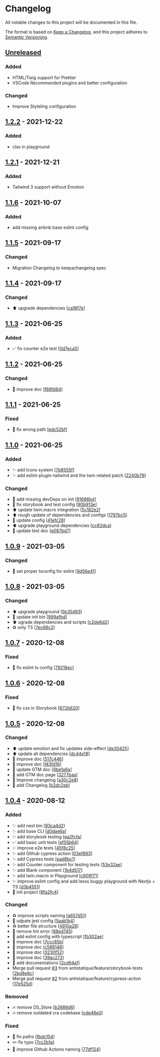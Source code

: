 # Changelog
All notable changes to this project will be documented in this file.

The format is based on [Keep a Changelog](https://keepachangelog.com/en/1.0.0/),
and this project adheres to [Semantic Versioning](https://semver.org/spec/v2.0.0.html).

## [Unreleased]
### Added
- HTML/Twig support for Prettier
- VSCode Recommended plugins and better configuration

### Changed
- Improve Styleling configuration

## [1.2.2] - 2021-12-22
### Added
- clsx in playground

## [1.2.1] - 2021-12-21
### Added
- Tailwind 3 support without Emotion

## [1.1.6] - 2021-10-07
### Added
- add missing airbnb base eslint config

## [1.1.5] - 2021-09-17
### Changed
- Migration Changelog to keepachangelog spec

## [1.1.4] - 2021-09-17
### Changed
- ⬆️ upgrade dependencies \[[ca16f7e](https://github.com/antistatique/frontend-development-configuration/commit/ca16f7e4644c3909fa30531f110be2ac08ac1965)]

## [1.1.3] - 2021-06-25
### Added
- ✅ fix counter e2e test \[[0d7eca5](https://github.com/antistatique/frontend-development-configuration/commit/0d7eca53a91e58f53115ec1c900b26ab1ac57f2b)]

## [1.1.2] - 2021-06-25
### Changed
- 📝 improve doc \[[f66fd64](https://github.com/antistatique/frontend-development-configuration/commit/f66fd6480dc7fb7dcb62bc74cfcf4e2265f814c8)]

## [1.1.1] - 2021-06-25
### Fixed
- 🐛 fix wrong path \[[edc52bf](https://github.com/antistatique/frontend-development-configuration/commit/edc52bfa4da0dfac18154ccbbbf70a8caec4c281)]

## [1.1.0] - 2021-06-25
### Added
- ✨ add Icons system \[[7b6555f](https://github.com/antistatique/frontend-development-configuration/commit/7b6555fcbcbceb3405a9cbe0eb9980ccf95503b4)]
- ✨ add eslint-plugin-tailwind and the twin related patch \[[2240b79](https://github.com/antistatique/frontend-development-configuration/commit/2240b79d16dae7ff98df1697f411a18845b31da0)]

### Changed
- 🔧 add missing devDeps on init \[[91686bd](https://github.com/antistatique/frontend-development-configuration/commit/91686bdb8b30c242222a61dc1073fc334c90ea75)]
- 🔧 fix storybook and test config \[[90b913e](https://github.com/antistatique/frontend-development-configuration/commit/90b913ec40ad2938bf301128f78bb9f7be84169b)]
- ⬆️ update twin.macro integration \[[5c182e2](https://github.com/antistatique/frontend-development-configuration/commit/5c182e27fa9e4755e5c225ff105d005fb077dcb9)]
- ⬆️ rough update of dependencies and configs \[[1797bc5](https://github.com/antistatique/frontend-development-configuration/commit/1797bc501d83cec91305b696743eeb76f2471b72)]
- 🔧 update config \[[41efc28](https://github.com/antistatique/frontend-development-configuration/commit/41efc288cf08ffdb2212c92e8db0cf927980bdd6)]
- ⬆️ upgrade playground dependencies \[[cc82dca](https://github.com/antistatique/frontend-development-configuration/commit/cc82dca353f224e55a00edec55fd4a8e79cc849f)]
- 📝 update test doc \[[e087bd7](https://github.com/antistatique/frontend-development-configuration/commit/e087bd7f26743a7242b49868bfd4d85403911ad4)]

## [1.0.9] - 2021-03-05
### Changed
- 🔧 set proper tsconfig for eslint \[[9d56e41](https://github.com/antistatique/frontend-development-configuration/commit/9d56e41bb5e268603276a2bba56e5328fdfe8fcc)]

## [1.0.8] - 2021-03-05
### Changed
- ⬆️ upgrade playground \[[5b35d93](https://github.com/antistatique/frontend-development-configuration/commit/5b35d938db2c268cedb5e36ef5da4905e90ac7ed)]
- 🔧 update init bin \[[999afbd](https://github.com/antistatique/frontend-development-configuration/commit/999afbd9f08c3440afb0c439f6d1a82fb2d3809a)]
- ⬆️ ugrade dependencies and scripts \[[c2de6d2](https://github.com/antistatique/frontend-development-configuration/commit/c2de6d275d8ec0e54365d010c96d9163221c9de4)]
- ♻️ only TS \[[7ec68c2](https://github.com/antistatique/frontend-development-configuration/commit/7ec68c2dffd80b654805238dcafa40ce2ce5e281)]

## [1.0.7] - 2020-12-08
### Fixed
- 🐛 fix eslint ts config \[[79218ec](https://github.com/antistatique/frontend-development-configuration/commit/79218ecf6cd09762e241d5db985f2e0aec75bf1c)]

## [1.0.6] - 2020-12-08
### Fixed
- 🐛 fix css in Storybook \[[672b620](https://github.com/antistatique/frontend-development-configuration/commit/672b6208069ae623f07af917fb53209103ac7178)]

## [1.0.5] - 2020-12-08
### Changed
- ⬆️ update emotion and fix updates side-effect \[[de30425](https://github.com/antistatique/frontend-development-configuration/commit/de3042555f0961080f623d060566c617a39dd1bd)]
- ⬆️ update all dependencies \[[dc44e18](https://github.com/antistatique/frontend-development-configuration/commit/dc44e188aa11a56cc823abda8f7c70b16ea62c52)]
- 📝 improve doc \[[517c446](https://github.com/antistatique/frontend-development-configuration/commit/517c446826c8615e348493b3a9f94f125187b8fe)]
- 📝 improve doc \[[f43fd16](https://github.com/antistatique/frontend-development-configuration/commit/f43fd1693e9ba59aaea461910c76d14e14603a4f)]
- 📝 update GTM doc \[[6be1a6a](https://github.com/antistatique/frontend-development-configuration/commit/6be1a6ab52a9e26db53301f6185990c287741b83)]
- 📝 add GTM doc page \[[3277baa](https://github.com/antistatique/frontend-development-configuration/commit/3277baaf24b4cf82e8edf22b2b359d8f40c228c1)]
- 📝 Improve changelog \[[a30c2e8](https://github.com/antistatique/frontend-development-configuration/commit/a30c2e88ebad031efcd17ce343890bd11390acd0)]
- 📝 add Changelog \[[b2dc2eb](https://github.com/antistatique/frontend-development-configuration/commit/b2dc2eb79ecd30d3370c2d3691b0a5d951ba6164)]

## [1.0.4] - 2020-08-12
### Added
- ✨ add next bin \[[93ca4d2](https://github.com/antistatique/frontend-development-configuration/commit/93ca4d2092fc2d198f99f882a352e7d05eb7b2b5)]
- ✨ add base CLI \[[d0dae6a](https://github.com/antistatique/frontend-development-configuration/commit/d0dae6a5cc9951c0b04bb532bacf8e8d63d5d2f6)]
- ✨ add storybook testing \[[ea2fcfa](https://github.com/antistatique/frontend-development-configuration/commit/ea2fcfab0a2012904528332fdb84ca094eb622ae)]
- ✅ add basic unit tests \[[ef55b64](https://github.com/antistatique/frontend-development-configuration/commit/ef55b6405d38a99cef9fe9a6be3a50e117f4afb0)]
- ✨ improve e2e tests \[[45f8c25](https://github.com/antistatique/frontend-development-configuration/commit/45f8c2507782acf9ffa5b50171f21b3a8120fa8a)]
- ✨ add Github cypress action \[[03ef893](https://github.com/antistatique/frontend-development-configuration/commit/03ef893459924e87d9d2fb6b965c38c90260d021)]
- ✨ add Cypress tests \[[ead8bc1](https://github.com/antistatique/frontend-development-configuration/commit/ead8bc1ba5439a95307f331eb7d97c91e9d28e5c)]
- ✨ add Counter component for testing tests \[[53e32ae](https://github.com/antistatique/frontend-development-configuration/commit/53e32ae5024f660e7148ed760b7fc203e70f611e)]
- ✨ add Blank component \[[1b4d517](https://github.com/antistatique/frontend-development-configuration/commit/1b4d5179f7f3e6b92a559a13eb73f01ab39eb771)]
- ✨ add twin.macro in Playground \[[c909f71](https://github.com/antistatique/frontend-development-configuration/commit/c909f71a2d80975840940dd5e77825f62c608dd9)]
- ✨ improve eslint config and add lesss buggy playground with Nextjs + TS \[[d3b4551](https://github.com/antistatique/frontend-development-configuration/commit/d3b45519197af58737b486698d850aafb352b69a)]
- 🎉 init project \[[8fa2fc4](https://github.com/antistatique/frontend-development-configuration/commit/8fa2fc4a58af02aadcaa7b8b03f51320b5a6d6ac)]

### Changed
- ♻️ improve scripts naming \[[a657d51](https://github.com/antistatique/frontend-development-configuration/commit/a657d51d402bf3abeebcecfad5487b7ef6f35f87)]
- 🔧 udpate jest config \[[5aab1b4](https://github.com/antistatique/frontend-development-configuration/commit/5aab1b46162a6e184915f05659fa16ef6070194d)]
- ♻️ better file structure \[[4810a28](https://github.com/antistatique/frontend-development-configuration/commit/4810a28c724d34ddb5c22d57c355968ab86a69b5)]
- 🚨 remove lint error \[[88ed745](https://github.com/antistatique/frontend-development-configuration/commit/88ed745fb8d325d054a0a859310bbdf19a94eacd)]
- 🔧 add eslint config with typescript \[[fb302ae](https://github.com/antistatique/frontend-development-configuration/commit/fb302ae5aec599133a92da11a6cda2d2dd00c520)]
- 📝 improve doc \[[7ccc85b](https://github.com/antistatique/frontend-development-configuration/commit/7ccc85b828ba1f3b7514af7530a56ab8968246c9)]
- 📝 improve doc \[[c589148](https://github.com/antistatique/frontend-development-configuration/commit/c58914865c2c5ec5fabdbb50994708b7e9ea86a1)]
- 📝 improve doc \[[0230f52](https://github.com/antistatique/frontend-development-configuration/commit/0230f52634347004e78590b813f2429cc18c49c8)]
- 📝 improve doc \[[39ac273](https://github.com/antistatique/frontend-development-configuration/commit/39ac273f0c942214f4a568271e377b9801b17016)]
- 📝 add documentations \[[2cd94a1](https://github.com/antistatique/frontend-development-configuration/commit/2cd94a12a887aac9850c10b9b0948c95beeffcfc)]
- Merge pull request [#3](https://github.com/antistatique/frontend-development-configuration/issues/3) from antistatique/feature/storybook-tests \[[2bd8e6c](https://github.com/antistatique/frontend-development-configuration/commit/2bd8e6c9e246a1a7475b4eb6e2248cb321fa007a)]
- Merge pull request [#2](https://github.com/antistatique/frontend-development-configuration/issues/2) from antistatique/feature/cypress-action \[[17e525d](https://github.com/antistatique/frontend-development-configuration/commit/17e525d25747bbfb06e1210c41015535b502813e)]

### Removed
- 🔥 remove DS_Store \[[b2688d6](https://github.com/antistatique/frontend-development-configuration/commit/b2688d62b0af4383727f5b7035c132280343f6b0)]
- 🔥 remove outdated cra codebase \[[cde48e0](https://github.com/antistatique/frontend-development-configuration/commit/cde48e0be09397ac030d5fa79848ee936779303f)]

### Fixed
- 🐛 fix paths \[[fbdc154](https://github.com/antistatique/frontend-development-configuration/commit/fbdc154f093bfb6aa258b75a2e879382b1a8a46d)]
- ✏️ fix typo \[[7cc2b1a](https://github.com/antistatique/frontend-development-configuration/commit/7cc2b1a6bf8a9db1f0d1f1be53cb5e946dd47027)]
- 💚 improve Github Actions naming \[[77df124](https://github.com/antistatique/frontend-development-configuration/commit/77df12461e75110951f577c2177e49bd1e1c30bd)]

[Unreleased]: https://github.com/antistatique/frontend-development-configuration/compare/1.2.2...HEAD
[1.2.2]: https://github.com/antistatique/frontend-development-configuration/compare/1.2.1...1.2.2
[1.2.1]: https://github.com/antistatique/frontend-development-configuration/compare/1.1.6...1.2.1
[1.1.6]: https://github.com/antistatique/frontend-development-configuration/compare/1.1.5...1.1.6
[1.1.5]: https://github.com/antistatique/frontend-development-configuration/compare/v1.1.4...v1.1.5
[1.1.4]: https://github.com/antistatique/frontend-development-configuration/releases/tag/1.1.4
[1.1.3]: https://github.com/antistatique/frontend-development-configuration/releases/tag/1.1.3
[1.1.2]: https://github.com/antistatique/frontend-development-configuration/releases/tag/1.1.2
[1.1.1]: https://github.com/antistatique/frontend-development-configuration/releases/tag/1.1.1
[1.1.0]: https://github.com/antistatique/frontend-development-configuration/releases/tag/1.1.0
[1.0.9]: https://github.com/antistatique/frontend-development-configuration/releases/tag/1.0.9
[1.0.8]: https://github.com/antistatique/frontend-development-configuration/releases/tag/1.0.8
[1.0.7]: https://github.com/antistatique/frontend-development-configuration/releases/tag/1.0.7
[1.0.6]: https://github.com/antistatique/frontend-development-configuration/releases/tag/1.0.6
[1.0.5]: https://github.com/antistatique/frontend-development-configuration/releases/tag/1.0.5
[1.0.4]: https://github.com/antistatique/frontend-development-configuration/releases/tag/1.0.4
